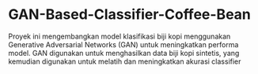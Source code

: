 # GAN-Based-Classifier-Coffee-Bean
Proyek ini mengembangkan model klasifikasi biji kopi menggunakan Generative Adversarial Networks (GAN) untuk meningkatkan performa model. GAN digunakan untuk menghasilkan data biji kopi sintetis, yang kemudian digunakan untuk melatih dan meningkatkan akurasi classifier
